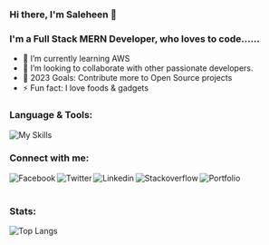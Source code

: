 ### Hi there, I'm Saleheen 👋

<!--
**STECHNO/stechno** is a ✨ _special_ ✨ repository because its `README.md` (this file) appears on your GitHub profile.
-->

### I'm a Full Stack MERN Developer, who loves to code......

- 🌱  I’m currently learning AWS
- 👯  I’m looking to collaborate with other passionate developers.
- 🥅  2023 Goals: Contribute more to Open Source projects
- ⚡  Fun fact: I love foods & gadgets

### Language & Tools:

![My Skills](https://skillicons.dev/icons?i=vscode,html,css,scss,bootstrap,materialui,tailwind,js,react,next,redux,vite,electron,nodejs,express,postman,mongodb,firebase,git,github,aws,gcp)

### Connect with me:

<!-- [<img src='https://cdn.jsdelivr.net/gh/devicons/devicon/icons/linkedin/linkedin-plain.svg'  width='34px' height="34px"  align="left" />][linkedin]-->
[<img src="https://img.icons8.com/fluency/48/facebook-new.png" alt="Facebook" align="left" />][facebook]
[<img src="https://img.icons8.com/fluency/48/twitterx--v1.png" alt="Twitter" align="left" />][twitter]
[<img src="https://img.icons8.com/fluency/48/linkedin.png" alt="Linkedin" align="left" />][linkedin]
[<img src="https://img.icons8.com/color/48/stackoverflow.png" alt="Stackoverflow" align="left" />][stackoverflow]
[<img src="https://img.icons8.com/ios/48/domain--v1.png"  alt="Portfolio" align="left" />][portfolio]

<br />
<br />

### Stats:

![Top Langs](https://github-readme-stats.vercel.app/api/top-langs/?username=STECHNO&layout=compact)


[facebook]: https://www.facebook.com/saleheen.noor
[twitter]: https://twitter.com/isaleheen
[linkedin]: https://www.linkedin.com/in/saleheen-noor
[stackoverflow]: https://stackoverflow.com/users/6567203/saleheen-noor
[portfolio]: https://www.saleheennoor.com

